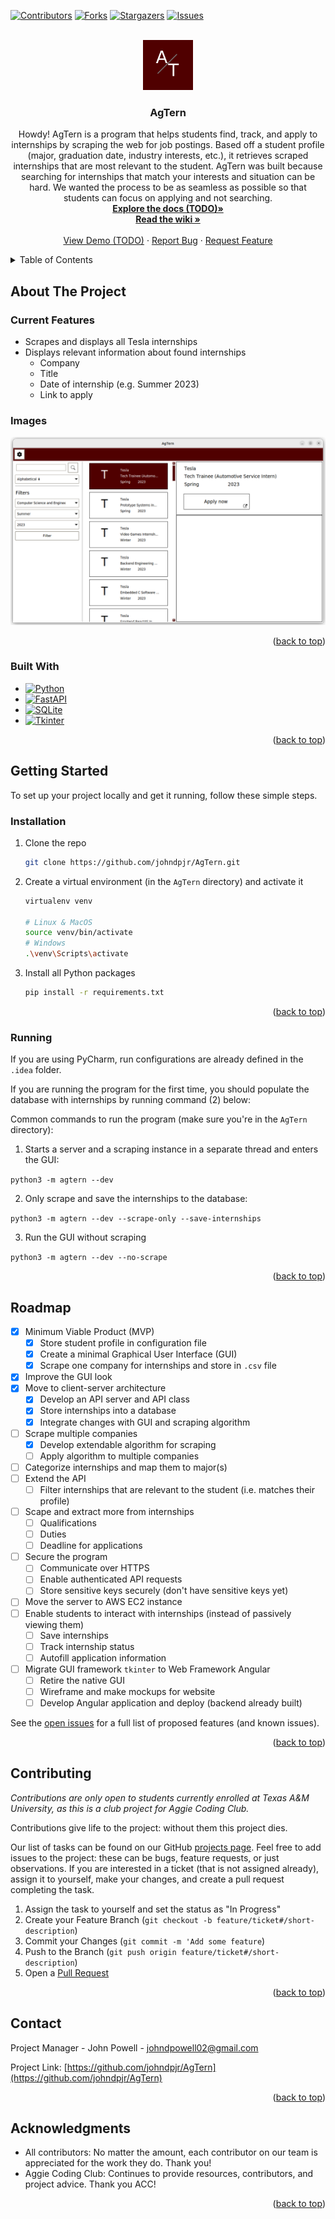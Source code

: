 <!-- This license only applies to THIS file. Link to awesome README template: https://github.com/othneildrew/Best-README-Template
MIT License

Copyright (c) 2021 Othneil Drew

Permission is hereby granted, free of charge, to any person obtaining a copy
of this software and associated documentation files (the "Software"), to deal
in the Software without restriction, including without limitation the rights
to use, copy, modify, merge, publish, distribute, sublicense, and/or sell
copies of the Software, and to permit persons to whom the Software is
furnished to do so, subject to the following conditions:

The above copyright notice and this permission notice shall be included in all
copies or substantial portions of the Software.

THE SOFTWARE IS PROVIDED "AS IS", WITHOUT WARRANTY OF ANY KIND, EXPRESS OR
IMPLIED, INCLUDING BUT NOT LIMITED TO THE WARRANTIES OF MERCHANTABILITY,
FITNESS FOR A PARTICULAR PURPOSE AND NONINFRINGEMENT. IN NO EVENT SHALL THE
AUTHORS OR COPYRIGHT HOLDERS BE LIABLE FOR ANY CLAIM, DAMAGES OR OTHER
LIABILITY, WHETHER IN AN ACTION OF CONTRACT, TORT OR OTHERWISE, ARISING FROM,
OUT OF OR IN CONNECTION WITH THE SOFTWARE OR THE USE OR OTHER DEALINGS IN THE
SOFTWARE.
-->

<a name="readme-top"></a>

<!-- PROJECT SHIELDS -->
<!--
*** I'm using markdown "reference style" links for readability.
*** Reference links are enclosed in brackets [ ] instead of parentheses ( ).
*** See the bottom of this document for the declaration of the reference variables
*** for contributors-url, forks-url, etc. This is an optional, concise syntax you may use.
*** https://www.markdownguide.org/basic-syntax/#reference-style-links
-->
[![Contributors][contributors-shield]][contributors-url]
[![Forks][forks-shield]][forks-url]
[![Stargazers][stars-shield]][stars-url]
[![Issues][issues-shield]][issues-url]



<!-- PROJECT LOGO -->
<br />
<div align="center">
  <a href="https://github.com/johndpjr/AgTern">
    <img src="images/agtern-logo.png" alt="Logo" width="80" height="80">
  </a>

<h3 align="center">AgTern</h3>

  <p align="center">
    Howdy! AgTern is a program that helps students find, track, and apply to internships by scraping the web for job postings.
    Based off a student profile (major, graduation date, industry interests, etc.), it retrieves scraped internships that are most relevant to the student.
    AgTern was built because searching for internships that match your interests and situation can be hard.
    We wanted the process to be as seamless as possible so that students can focus on applying and not searching.
    <br />
    <a href="https://github.com/johndpjr/AgTern"><strong>Explore the docs (TODO)»</strong></a>
    <br />
    <a href="https://github.com/johndpjr/AgTern/wiki"><strong>Read the wiki »</strong></a>
    <br />
    <br />
    <a href="https://github.com/johndpjr/AgTern">View Demo (TODO)</a>
    ·
    <a href="https://github.com/johndpjr/AgTern/issues">Report Bug</a>
    ·
    <a href="https://github.com/johndpjr/AgTern/issues">Request Feature</a>
  </p>
</div>



<!-- TABLE OF CONTENTS -->
<details>
  <summary>Table of Contents</summary>
  <ol>
    <li>
      <a href="#about-the-project">About The Project</a>
      <ul>
        <li><a href="#current-features">Current Features</a></li>
        <li><a href="#images">Images</a></li>
        <li><a href="#built-with">Built With</a></li>
      </ul>
    </li>
    <li>
      <a href="#getting-started">Getting Started</a>
      <ul>
        <li><a href="#installation">Installation</a></li>
        <li><a href="#running">Running</a></li>
      </ul>
    </li>
    <li><a href="#roadmap">Roadmap</a></li>
    <li><a href="#contributing">Contributing</a></li>
    <li><a href="#contact">Contact</a></li>
    <li><a href="#acknowledgments">Acknowledgments</a></li>
  </ol>
</details>



<!-- ABOUT THE PROJECT -->
## About The Project

### Current Features
* Scrapes and displays all Tesla internships
* Displays relevant information about found internships
  * Company
  * Title
  * Date of internship (e.g. Summer 2023)
  * Link to apply

### Images
![AgTern in Action][product-screenshot]

<p align="right">(<a href="#readme-top">back to top</a>)</p>



### Built With

* [![Python][Python]][Python-url]
* [![FastAPI][FastAPI]][FastAPI-url]
* [![SQLite][SQLite]][SQLite-url]
* [![Tkinter][Tkinter]][Tkinter-url]

<p align="right">(<a href="#readme-top">back to top</a>)</p>



<!-- GETTING STARTED -->
## Getting Started

To set up your project locally and get it running, follow these simple steps.

### Installation

1. Clone the repo
   ```sh
   git clone https://github.com/johndpjr/AgTern.git
   ```
2. Create a virtual environment (in the `AgTern` directory) and activate it
   ```sh
   virtualenv venv

   # Linux & MacOS
   source venv/bin/activate
   # Windows
   .\venv\Scripts\activate
   ```
3. Install all Python packages
   ```sh
   pip install -r requirements.txt
   ```

<p align="right">(<a href="#readme-top">back to top</a>)</p>

### Running

If you are using PyCharm, run configurations are already defined in the `.idea` folder.

If you are running the program for the first time, you should populate the database with internships by running command (2) below:

Common commands to run the program (make sure you're in the `AgTern` directory):
1. Starts a server and a scraping instance in a separate thread and enters the GUI:

`python3 -m agtern --dev`

2. Only scrape and save the internships to the database:

`python3 -m agtern --dev --scrape-only --save-internships`

3. Run the GUI without scraping

`python3 -m agtern --dev --no-scrape`

<p align="right">(<a href="#readme-top">back to top</a>)</p>

<!-- USAGE EXAMPLES -->
[//]: # (## Usage)

[//]: # (TODO: Use this space to show useful examples of how a project can be used. Additional screenshots, code examples and demos work well in this space. You may also link to more resources.)

[//]: # (_ TODO: For more examples, please refer to the [Documentation]&#40;https://example.com&#41;_)

[//]: # (<p align="right">&#40;<a href="#readme-top">back to top</a>&#41;</p>)



<!-- ROADMAP -->
## Roadmap

- [x] Minimum Viable Product (MVP)
  - [x] Store student profile in configuration file
  - [x] Create a minimal Graphical User Interface (GUI)
  - [x] Scrape one company for internships and store in `.csv` file
- [x] Improve the GUI look
- [x] Move to client-server architecture
  - [x] Develop an API server and API class
  - [x] Store internships into a database
  - [x] Integrate changes with GUI and scraping algorithm
- [ ] Scrape multiple companies
  - [x] Develop extendable algorithm for scraping
  - [ ] Apply algorithm to multiple companies
- [ ] Categorize internships and map them to major(s)
- [ ] Extend the API
    - [ ] Filter internships that are relevant to the student (i.e. matches their profile)
- [ ] Scape and extract more from internships
  - [ ] Qualifications
  - [ ] Duties
  - [ ] Deadline for applications
- [ ] Secure the program
  - [ ] Communicate over HTTPS
  - [ ] Enable authenticated API requests
  - [ ] Store sensitive keys securely (don't have sensitive keys yet)
- [ ] Move the server to AWS EC2 instance
- [ ] Enable students to interact with internships (instead of passively viewing them)
  - [ ] Save internships
  - [ ] Track internship status
  - [ ] Autofill application information
- [ ] Migrate GUI framework `tkinter` to Web Framework Angular
  - [ ] Retire the native GUI
  - [ ] Wireframe and make mockups for website
  - [ ] Develop Angular application and deploy (backend already built)

See the [open issues](https://github.com/johndpjr/AgTern/issues) for a full list of proposed features (and known issues).

<p align="right">(<a href="#readme-top">back to top</a>)</p>



<!-- CONTRIBUTING -->
## Contributing

_Contributions are only open to students currently enrolled at Texas A&M University, as this is a club project for Aggie Coding Club._

Contributions give life to the project: without them this project dies.

Our list of tasks can be found on our GitHub [projects page](https://github.com/users/johndpjr/projects/2/views/1).
Feel free to add issues to the project: these can be bugs, feature requests, or just observations.
If you are interested in a ticket (that is not assigned already), assign it to yourself, make your changes, and
create a pull request completing the task.

1. Assign the task to yourself and set the status as "In Progress"
2. Create your Feature Branch (`git checkout -b feature/ticket#/short-description`)
3. Commit your Changes (`git commit -m 'Add some feature`)
4. Push to the Branch (`git push origin feature/ticket#/short-description`)
5. Open a [Pull Request](https://github.com/johndpjr/AgTern/pulls)

<p align="right">(<a href="#readme-top">back to top</a>)</p>



<!-- CONTACT -->
## Contact

Project Manager - John Powell - johndpowell02@gmail.com

Project Link: [https://github.com/johndpjr/AgTern](https://github.com/johndpjr/AgTern)

<p align="right">(<a href="#readme-top">back to top</a>)</p>



<!-- ACKNOWLEDGMENTS -->
## Acknowledgments

* All contributors: No matter the amount, each contributor on our team is appreciated for the work they do. Thank you!
* Aggie Coding Club: Continues to provide resources, contributors, and project advice. Thank you ACC!

<p align="right">(<a href="#readme-top">back to top</a>)</p>



<!-- MARKDOWN LINKS & IMAGES -->
<!-- https://www.markdownguide.org/basic-syntax/#reference-style-links -->
[contributors-shield]: https://img.shields.io/github/contributors/johndpjr/AgTern.svg?style=for-the-badge
[contributors-url]: https://github.com/johndpjr/AgTern/graphs/contributors
[forks-shield]: https://img.shields.io/github/forks/johndpjr/AgTern.svg?style=for-the-badge
[forks-url]: https://github.com/johndpjr/AgTern/network/members
[stars-shield]: https://img.shields.io/github/stars/johndpjr/AgTern.svg?style=for-the-badge
[stars-url]: https://github.com/johndpjr/AgTern/stargazers
[issues-shield]: https://img.shields.io/github/issues/johndpjr/AgTern.svg?style=for-the-badge
[issues-url]: https://github.com/johndpjr/AgTern/issues

[product-screenshot]: images/agtern-gui.png
[Python]: https://img.shields.io/badge/python-306998?style=for-the-badge&logo=python&logoColor=white
[Python-url]: https://www.python.org/
[FastAPI]: https://img.shields.io/badge/fastapi-009485?style=for-the-badge&logo=fastapi&logoColor=white
[FastAPI-url]: https://fastapi.tiangolo.com/
[SQLite]: https://img.shields.io/badge/sqlite-44a2d4?style=for-the-badge&logo=sqlite&logoColor=white
[SQLite-url]: https://www.sqlite.org/index.html
[Tkinter]: https://img.shields.io/badge/tkinter-ffffcc?style=for-the-badge
[Tkinter-url]: https://docs.python.org/3/library/tkinter.html

[//]: # ([Angular.io]: https://img.shields.io/badge/Angular-DD0031?style=for-the-badge&logo=angular&logoColor=white)
[//]: # ([Angular-url]: https://angular.io/)
